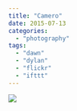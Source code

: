 ```yaml
---
title: "Camero"
date: 2015-07-13
categories: 
  - "photography"
tags: 
  - "dawn"
  - "dylan"
  - "flickr"
  - "ifttt"
---
```


![](https://farm1.staticflickr.com/353/19620843496_67ea948f42_b.jpg)

